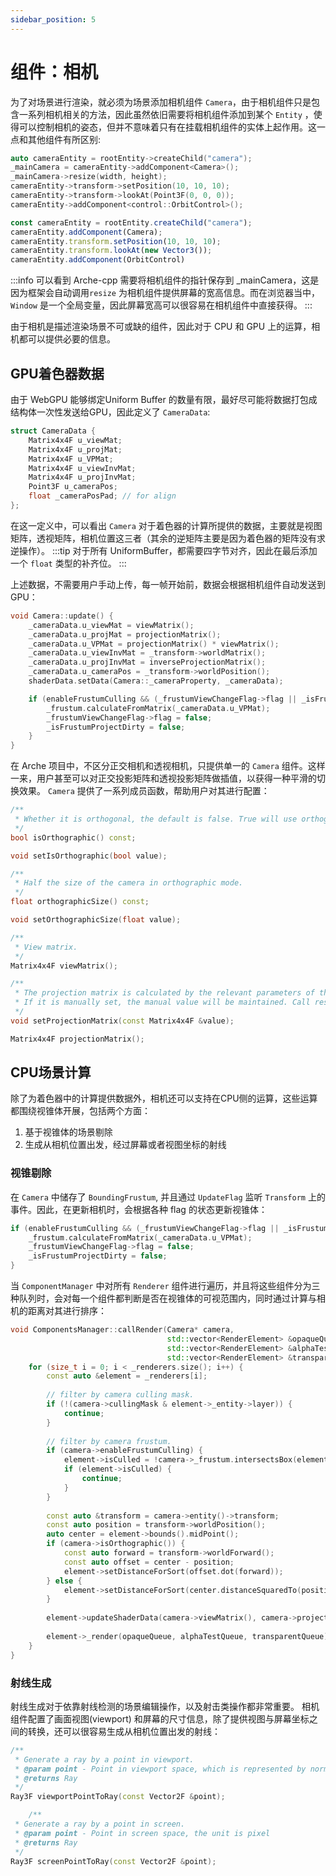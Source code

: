 ```yaml
---
sidebar_position: 5
---
```


# 组件：相机

为了对场景进行渲染，就必须为场景添加相机组件 `Camera`，由于相机组件只是包含一系列相机相关的方法，因此虽然依旧需要将相机组件添加到某个 `Entity`
，使得可以控制相机的姿态，但并不意味着只有在挂载相机组件的实体上起作用。这一点和其他组件有所区别:

```cpp title="Arche-cpp 的组件实体示例"
auto cameraEntity = rootEntity->createChild("camera");
_mainCamera = cameraEntity->addComponent<Camera>();
_mainCamera->resize(width, height);
cameraEntity->transform->setPosition(10, 10, 10);
cameraEntity->transform->lookAt(Point3F(0, 0, 0));
cameraEntity->addComponent<control::OrbitControl>();
```

```ts title="Arche.js 的组件实体示例"
const cameraEntity = rootEntity.createChild("camera");
cameraEntity.addComponent(Camera);
cameraEntity.transform.setPosition(10, 10, 10);
cameraEntity.transform.lookAt(new Vector3());
cameraEntity.addComponent(OrbitControl)
```

:::info 
可以看到 Arche-cpp 需要将相机组件的指针保存到 _mainCamera，这是因为框架会自动调用`resize` 为相机组件提供屏幕的宽高信息。而在浏览器当中，`Window`
是一个全局变量，因此屏幕宽高可以很容易在相机组件中直接获得。
:::

由于相机是描述渲染场景不可或缺的组件，因此对于 CPU 和 GPU 上的运算，相机都可以提供必要的信息。

## GPU着色器数据

由于 WebGPU 能够绑定Uniform Buffer 的数量有限，最好尽可能将数据打包成结构体一次性发送给GPU，因此定义了 `CameraData`:

```c
struct CameraData {
    Matrix4x4F u_viewMat;
    Matrix4x4F u_projMat;
    Matrix4x4F u_VPMat;
    Matrix4x4F u_viewInvMat;
    Matrix4x4F u_projInvMat;
    Point3F u_cameraPos;
    float _cameraPosPad; // for align
};
```

在这一定义中，可以看出 `Camera` 对于着色器的计算所提供的数据，主要就是视图矩阵，透视矩阵，相机位置这三者（其余的逆矩阵主要是因为着色器的矩阵没有求逆操作）。
:::tip 
对于所有 UniformBuffer，都需要四字节对齐，因此在最后添加一个 `float` 类型的补齐位。
:::

上述数据，不需要用户手动上传，每一帧开始前，数据会根据相机组件自动发送到GPU：

```cpp
void Camera::update() {
    _cameraData.u_viewMat = viewMatrix();
    _cameraData.u_projMat = projectionMatrix();
    _cameraData.u_VPMat = projectionMatrix() * viewMatrix();
    _cameraData.u_viewInvMat = _transform->worldMatrix();
    _cameraData.u_projInvMat = inverseProjectionMatrix();
    _cameraData.u_cameraPos = _transform->worldPosition();
    shaderData.setData(Camera::_cameraProperty, _cameraData);

    if (enableFrustumCulling && (_frustumViewChangeFlag->flag || _isFrustumProjectDirty)) {
        _frustum.calculateFromMatrix(_cameraData.u_VPMat);
        _frustumViewChangeFlag->flag = false;
        _isFrustumProjectDirty = false;
    }
}
```

在 Arche 项目中，不区分正交相机和透视相机，只提供单一的 `Camera` 组件。这样一来，用户甚至可以对正交投影矩阵和透视投影矩阵做插值，以获得一种平滑的切换效果。
`Camera` 提供了一系列成员函数，帮助用户对其进行配置：

```cpp
/**
 * Whether it is orthogonal, the default is false. True will use orthographic projection, false will use perspective projection.
 */
bool isOrthographic() const;

void setIsOrthographic(bool value);

/**
 * Half the size of the camera in orthographic mode.
 */
float orthographicSize() const;

void setOrthographicSize(float value);

/**
 * View matrix.
 */
Matrix4x4F viewMatrix();

/**
 * The projection matrix is calculated by the relevant parameters of the camera by default.
 * If it is manually set, the manual value will be maintained. Call resetProjectionMatrix() to restore it.
 */
void setProjectionMatrix(const Matrix4x4F &value);

Matrix4x4F projectionMatrix();
```

## CPU场景计算

除了为着色器中的计算提供数据外，相机还可以支持在CPU侧的运算，这些运算都围绕视锥体开展，包括两个方面：

1. 基于视锥体的场景剔除
2. 生成从相机位置出发，经过屏幕或者视图坐标的射线

### 视锥剔除

在 `Camera` 中储存了 `BoundingFrustum`, 并且通过 `UpdateFlag` 监听 `Transform` 上的事件。因此，在更新相机时，会根据各种 flag 的状态更新视锥体：

```cpp
if (enableFrustumCulling && (_frustumViewChangeFlag->flag || _isFrustumProjectDirty)) {
    _frustum.calculateFromMatrix(_cameraData.u_VPMat);
    _frustumViewChangeFlag->flag = false;
    _isFrustumProjectDirty = false;
}
```

当 `ComponentManager` 中对所有 `Renderer` 组件进行遍历，并且将这些组件分为三种队列时，会对每一个组件都判断是否在视锥体的可视范围内，同时通过计算与相机的距离对其进行排序：

```cpp
void ComponentsManager::callRender(Camera* camera,
                                   std::vector<RenderElement> &opaqueQueue,
                                   std::vector<RenderElement> &alphaTestQueue,
                                   std::vector<RenderElement> &transparentQueue) {
    for (size_t i = 0; i < _renderers.size(); i++) {
        const auto &element = _renderers[i];
        
        // filter by camera culling mask.
        if (!(camera->cullingMask & element->_entity->layer)) {
            continue;
        }
        
        // filter by camera frustum.
        if (camera->enableFrustumCulling) {
            element->isCulled = !camera->_frustum.intersectsBox(element->bounds());
            if (element->isCulled) {
                continue;
            }
        }
        
        const auto &transform = camera->entity()->transform;
        const auto position = transform->worldPosition();
        auto center = element->bounds().midPoint();
        if (camera->isOrthographic()) {
            const auto forward = transform->worldForward();
            const auto offset = center - position;
            element->setDistanceForSort(offset.dot(forward));
        } else {
            element->setDistanceForSort(center.distanceSquaredTo(position));
        }
        
        element->updateShaderData(camera->viewMatrix(), camera->projectionMatrix());
        
        element->_render(opaqueQueue, alphaTestQueue, transparentQueue);
    }
}
```

### 射线生成

射线生成对于依靠射线检测的场景编辑操作，以及射击类操作都非常重要。
相机组件配置了画面视图(viewport) 和屏幕的尺寸信息，除了提供视图与屏幕坐标之间的转换，还可以很容易生成从相机位置出发的射线：

```cpp
/**
 * Generate a ray by a point in viewport.
 * @param point - Point in viewport space, which is represented by normalization
 * @returns Ray
 */
Ray3F viewportPointToRay(const Vector2F &point);

    /**
 * Generate a ray by a point in screen.
 * @param point - Point in screen space, the unit is pixel
 * @returns Ray
 */
Ray3F screenPointToRay(const Vector2F &point);
```
